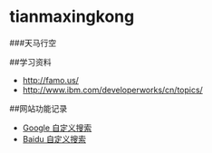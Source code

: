 tianmaxingkong
==============
###天马行空

##学习资料
* http://famo.us/
* http://www.ibm.com/developerworks/cn/topics/


##网站功能记录
* [Google 自定义搜索](https://www.google.com/cse)
* [Baidu 自定义搜索](http://help.baidu.com/question?prod_en=search&class=%C3%E2%B7%D1%B4%FA%C2%EB&id=1000664)
